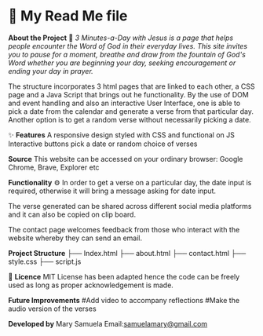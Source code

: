
# 📑  My Read Me file

**About the Project** 🚀
*3 Minutes-a-Day with Jesus is a page that helps people encounter the Word of God in their everyday lives. This site invites you to pause for a moment, breathe and draw from the fountain of God's Word whether you are beginning your day, seeking encouragement or ending your day in prayer.*

The structure incorporates 3 html pages that are linked to each other, a CSS page and a Java Script that brings out he functionality.
By the use of DOM and event handling and also an interactive User Interface, one is able to pick a date from the calendar and generate a verse from that particular day. Another option is to get a random verse without necessarily picking a date.

✨ **Features**
A responsive design styled with CSS and functional on JS
Interactive buttons
pick a date or random choice of verses

**Source**
This website can be accessed on your ordinary browser:
Google Chrome, Brave, Explorer etc

**Functionality** ⚙️
In order to get a verse on a particular day, the date input  is required, otherwise it will bring a message asking for date input.

The verse generated can be shared across different social media platforms and it can also be copied on clip board.

The contact page welcomes feedback from those who interact with the website whereby they can send an email.

**Project Structure**
├──  Index.html
├── about.html
├── contact.html
├── style.css
├── script.js

📃 **Licence**
MIT License has been adapted hence the code can be freely used as long as proper acknowledgement is made.

**Future Improvements**
#Add video to accompany reflections
#Make the audio version of the verses

**Developed by**
Mary Samuela
Email:samuelamary@gmail.com
